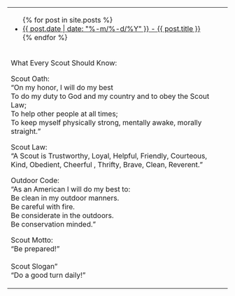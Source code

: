 <table>
  <tbody>
    <tr>
      <td>
        <ul>
          {% for post in site.posts %}
            <li>
              <a href="{{ post.url }}">{{ post.date | date: "%-m/%-d/%Y" }} - {{ post.title }}</a>
            </li>
          {% endfor %}
        </ul>
      </td>
    </tr>
    <tr>
      <td>
        <p>
          What Every Scout Should Know:
        </p>
        <p>
          Scout Oath:<br>
          “On my honor, I will do my best<br> 
          To do my duty to God and my country and to obey the Scout Law;<br>
          To help other people at all times;<br>
          To keep myself physically strong, mentally awake, morally straight.”<br>
        </p>
        <p>
           Scout Law:<br>
      “A Scout is Trustworthy, Loyal, Helpful, Friendly, Courteous, Kind, Obedient, Cheerful , Thrifty, Brave, Clean, Reverent.”
        </p>
        <p>
          Outdoor Code:<br>
      “As an American I will do my best to: <br>
         Be clean in my outdoor manners.<br>
         Be careful with fire.<br>
         Be considerate in the outdoors.<br>
         Be conservation minded.”<br>
        </p>
        <p>
          Scout Motto:<br>
      “Be prepared!”<br>
        <br>
      Scout Slogan”<br>
      “Do a good turn daily!”
        </p>
      </td>
    </tr>
  </tbody>
</table>
